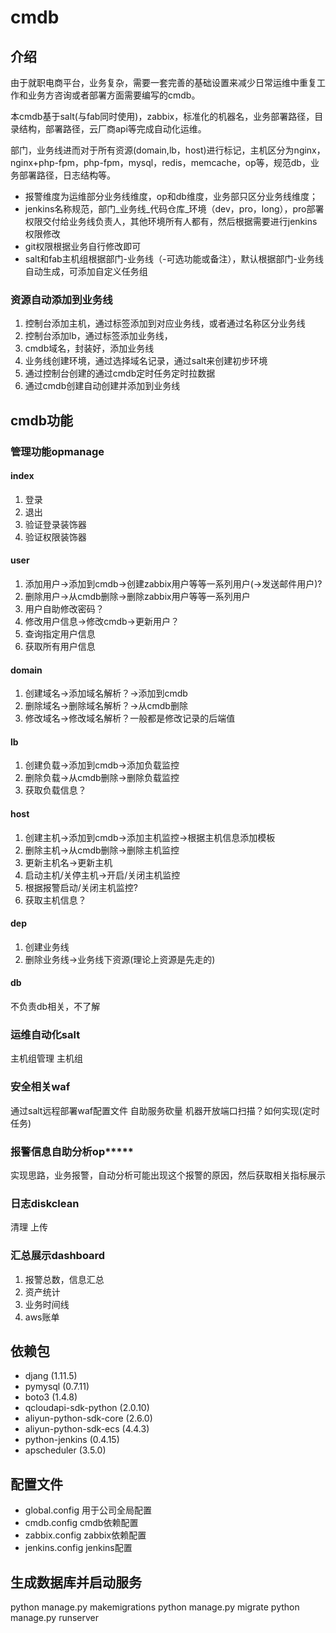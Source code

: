# cmdb

## 介绍

由于就职电商平台，业务复杂，需要一套完善的基础设置来减少日常运维中重复工作和业务方咨询或者部署方面需要编写的cmdb。

本cmdb基于salt(与fab同时使用)，zabbix，标准化的机器名，业务部署路径，目录结构，部署路径，云厂商api等完成自动化运维。

部门，业务线进而对于所有资源(domain,lb，host)进行标记，主机区分为nginx，nginx+php-fpm，php-fpm，mysql，redis，memcache，op等，规范db，业务部署路径，日志结构等。

- 报警维度为运维部分业务线维度，op和db维度，业务部只区分业务线维度；
- jenkins名称规范，部门_业务线_代码仓库_环境（dev，pro，long），pro部署权限交付给业务线负责人，其他环境所有人都有，然后根据需要进行jenkins权限修改
- git权限根据业务自行修改即可
- salt和fab主机组根据部门-业务线（-可选功能或备注），默认根据部门-业务线自动生成，可添加自定义任务组


### 资源自动添加到业务线
1. 控制台添加主机，通过标签添加到对应业务线，或者通过名称区分业务线
2. 控制台添加lb，通过标签添加业务线，
3. cmdb域名，封装好，添加业务线
4. 业务线创建环境，通过选择域名记录，通过salt来创建初步环境
5. 通过控制台创建的通过cmdb定时任务定时拉数据
6. 通过cmdb创建自动创建并添加到业务线

## cmdb功能

### 管理功能opmanage

#### index
1. 登录
2. 退出
3. 验证登录装饰器
4. 验证权限装饰器

#### user
1. 添加用户->添加到cmdb->创建zabbix用户等等一系列用户(->发送邮件用户)?
2. 删除用户->从cmdb删除->删除zabbix用户等等一系列用户
3. 用户自助修改密码？
4. 修改用户信息->修改cmdb->更新用户？
5. 查询指定用户信息
6. 获取所有用户信息

#### domain
1. 创建域名->添加域名解析？->添加到cmdb
2. 删除域名->删除域名解析？->从cmdb删除
3. 修改域名->修改域名解析？一般都是修改记录的后端值

#### lb
1. 创建负载->添加到cmdb->添加负载监控
2. 删除负载->从cmdb删除->删除负载监控
3. 获取负载信息？

#### host
1. 创建主机->添加到cmdb->添加主机监控->根据主机信息添加模板
2. 删除主机->从cmdb删除->删除主机监控
3. 更新主机名->更新主机
4. 启动主机/关停主机->开启/关闭主机监控
5. 根据报警启动/关闭主机监控?
6. 获取主机信息？

#### dep
1. 创建业务线
2. 删除业务线->业务线下资源(理论上资源是先走的)

#### db
不负责db相关，不了解

### 运维自动化salt

主机组管理
主机组

### 安全相关waf

通过salt远程部署waf配置文件
自助服务砍量
机器开放端口扫描？如何实现(定时任务)

### 报警信息自助分析op*****
实现思路，业务报警，自动分析可能出现这个报警的原因，然后获取相关指标展示

### 日志diskclean
清理
上传

### 汇总展示dashboard

1. 报警总数，信息汇总
2. 资产统计
3. 业务时间线
4. aws账单


## 依赖包
- djang (1.11.5)
- pymysql (0.7.11)
- boto3 (1.4.8)
- qcloudapi-sdk-python (2.0.10)
- aliyun-python-sdk-core (2.6.0)
- aliyun-python-sdk-ecs (4.4.3)
- python-jenkins (0.4.15)
- apscheduler (3.5.0)


## 配置文件
- global.config 用于公司全局配置
- cmdb.config   cmdb依赖配置
- zabbix.config zabbix依赖配置
- jenkins.config  jenkins配置

## 生成数据库并启动服务

python manage.py makemigrations
python manage.py migrate
python manage.py runserver


